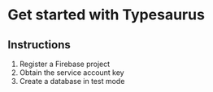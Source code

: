 # Get started with Typesaurus

## Instructions

1. Register a Firebase project
2. Obtain the service account key
3. Create a database in test mode
